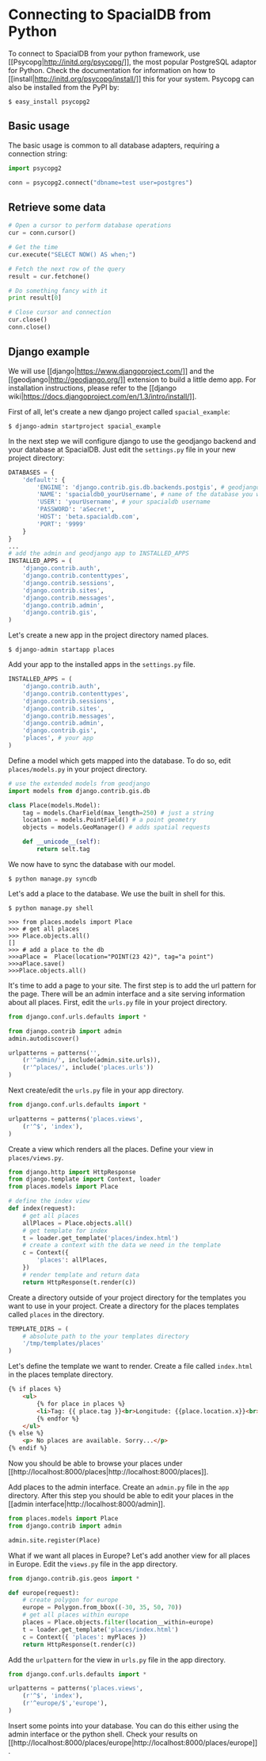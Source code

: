 # Connecting to SpacialDB from Python

To connect to SpacialDB from your python framework, use [[Psycopg|http://initd.org/psycopg/]], the most popular PostgreSQL adaptor for Python. Check the documentation for information on how to [[install|http://initd.org/psycopg/install/]] this for your system. Psycopg can also be installed from the PyPI by:

```console
$ easy_install psycopg2
```

## Basic usage

The basic usage is common to all database adapters, requiring a connection string:

```python
import psycopg2

conn = psycopg2.connect("dbname=test user=postgres")
```

## Retrieve some data

```python
# Open a cursor to perform database operations
cur = conn.cursor()

# Get the time
cur.execute("SELECT NOW() AS when;")

# Fetch the next row of the query
result = cur.fetchone()

# Do something fancy with it
print result[0]

# Close cursor and connection
cur.close()
conn.close()
```

## Django example

We will use [[django|https://www.djangoproject.com/]] and the [[geodjango|http://geodjango.org/]] extension to build a little demo app. For installation instructions, please refer to the [[django wiki|https://docs.djangoproject.com/en/1.3/intro/install/]].

First of all, let's create a new django project called `spacial_example`:

```console
$ django-admin startproject spacial_example
```

In the next step we will configure django to use the geodjango backend and your database at SpacialDB. Just edit the `settings.py` file in your new project directory:

```python
DATABASES = {
    'default': {
        'ENGINE': 'django.contrib.gis.db.backends.postgis', # geodjango database backend
        'NAME': 'spacialdb0_yourUsername', # name of the database you want to use
        'USER': 'yourUsername', # your spacialdb username
        'PASSWORD': 'aSecret',
        'HOST': 'beta.spacialdb.com',
        'PORT': '9999'
    }
}
...
# add the admin and geodjango app to INSTALLED_APPS
INSTALLED_APPS = (
    'django.contrib.auth',
    'django.contrib.contenttypes',
    'django.contrib.sessions',
    'django.contrib.sites',
    'django.contrib.messages',
    'django.contrib.admin',
    'django.contrib.gis',
)
```

Let's create a new app in the project directory named places.

```console
$ django-admin startapp places
```

Add your app to the installed apps in the `settings.py` file.

```python
INSTALLED_APPS = (
    'django.contrib.auth',
    'django.contrib.contenttypes',
    'django.contrib.sessions',
    'django.contrib.sites',
    'django.contrib.messages',
    'django.contrib.admin',
    'django.contrib.gis',
    'places', # your app
)
```

Define a model which gets mapped into the database. To do so, edit `places/models.py` in your project directory.

```python
# use the extended models from geodjango
import models from django.contrib.gis.db

class Place(models.Model):
    tag = models.CharField(max_length=250) # just a string
    location = models.PointField() # a point geometry
    objects = models.GeoManager() # adds spatial requests

    def __unicode__(self):
        return selt.tag
```

We now have to sync the database with our model.
```console
$ python manage.py syncdb
```

Let's add a place to the database. We use the built in shell for this.

```console
$ python manage.py shell

>>> from places.models import Place
>>> # get all places
>>> Place.objects.all()
[]
>>> # add a place to the db
>>>aPlace =  Place(location="POINT(23 42)", tag="a point")
>>>aPlace.save()
>>>Place.objects.all()
```

It's time to add a page to your site. The first step is to add the url pattern for the page. There will be an admin interface and a site serving information about all places. First, edit the `urls.py` file in your project directory.

```python
from django.conf.urls.defaults import *

from django.contrib import admin
admin.autodiscover()

urlpatterns = patterns('',
    (r'^admin/', include(admin.site.urls)),
    (r'^places/', include('places.urls'))
)
```

Next create/edit the `urls.py` file in your app directory.

```python
from django.conf.urls.defaults import *

urlpatterns = patterns('places.views',
    (r'^$', 'index'),
)
```

Create a view which renders all the places. Define your view in `places/views.py`.

```python
from django.http import HttpResponse
from django.template import Context, loader
from places.models import Place

# define the index view
def index(request):
    # get all places
    allPlaces = Place.objects.all()
    # get template for index
    t = loader.get_template('places/index.html')
    # create a context with the data we need in the template
    c = Context({
        'places': allPlaces,
    })
    # render template and return data
    return HttpResponse(t.render(c))
```

Create a directory outside of your project directory for the templates you want to use in your project. Create a directory for the places templates called `places` in the directory.

```python
TEMPLATE_DIRS = (
    # absolute path to the your templates directory
    '/tmp/templates/places'
)
```

Let's define the template we want to render. Create a file called `index.html` in the places template directory.
```html
{% if places %}
    <ul>
        {% for place in places %}
        <li>Tag: {{ place.tag }}<br>Longitude: {{place.location.x}}<br>Latitude: {{place.location.y}}</li>
        {% endfor %}
    </ul>
{% else %}
    <p> No places are available. Sorry...</p>
{% endif %}
```

Now you should be able to browse your places under [[http://localhost:8000/places|http://localhost:8000/places]].

Add places to the admin interface. Create an `admin.py` file in the `app` directory. After this step you should be able to edit your places in the [[admin interface|http://localhost:8000/admin]].

```python
from places.models import Place
from django.contrib import admin

admin.site.register(Place)
```

What if we want all places in Europe? Let's add another view for all places in Europe. Edit the `views.py` file in the app directory.

```python
from django.contrib.gis.geos import *

def europe(request):
    # create polygon for europe
    europe = Polygon.from_bbox((-30, 35, 50, 70))
    # get all places within europe
    places = Place.objects.filter(location__within=europe)
    t = loader.get_template('places/index.html')
    c = Context({ 'places': myPlaces })
    return HttpResponse(t.render(c))
```

Add the `urlpattern` for the view in `urls.py` file in the app directory.

```python
from django.conf.urls.defaults import *

urlpatterns = patterns('places.views',
    (r'^$', 'index'),
    (r'^europe/$','europe'),
)
```

Insert some points into your database. You can do this either using the admin interface or the python shell. Check your results on [[http://localhost:8000/places/europe|http://localhost:8000/places/europe]].
